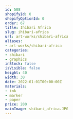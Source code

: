 ```yaml
---
id: 508
shopifyId: 0
shopifyOptionId: 0
order: 67
title: Іhibari Africa
slug: іhibari-africa
url: art-works/shibari-africa
aliases:
- art-works/shibari-africa
categories:
- shibari
- graphics
inStock: false
isVisible: false
height: 40
width: 30
date: 2022-01-01T00:00:00Z
materials:
- ink
- marker
- paper
price: 200
mainImage: shibari_africa.JPG
---
```

